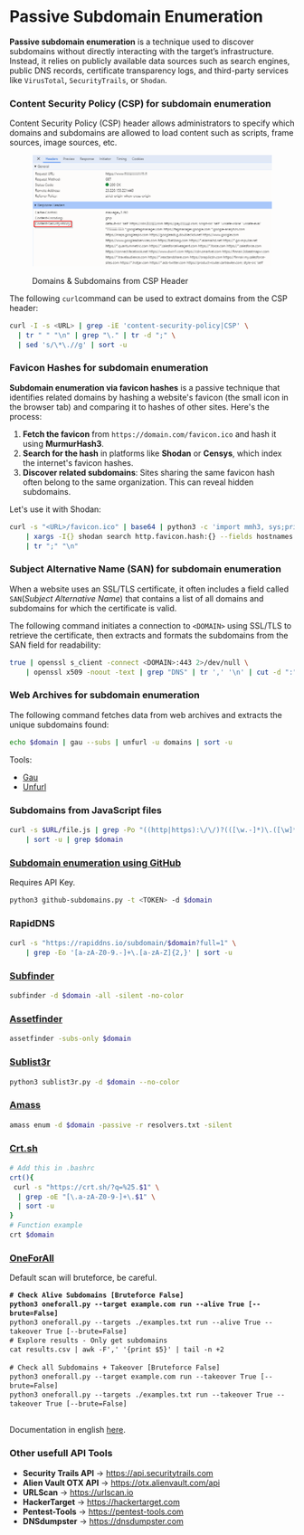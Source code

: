# Passive Subdomain Enumeration

**Passive subdomain enumeration** is a technique used to discover subdomains without directly interacting with the target’s infrastructure. Instead, it relies on publicly available data sources such as search engines, public DNS records, certificate transparency logs, and third-party services like `VirusTotal`, `SecurityTrails`, or `Shodan`.

### Content Security Policy (CSP) for subdomain enumeration

Content Security Policy (CSP) header allows administrators to specify which domains and subdomains are allowed to load content such as scripts, frame sources, image sources, etc.

<figure><img src="../../../.gitbook/assets/image (1) (1).png" alt=""><figcaption><p>Domains &#x26; Subdomains from CSP Header</p></figcaption></figure>

The following `curl`command can be used to extract domains from the CSP header:

```bash
curl -I -s <URL> | grep -iE 'content-security-policy|CSP' \
  | tr " " "\n" | grep "\." | tr -d ";" \
  | sed 's/\*\.//g' | sort -u
```

### Favicon Hashes for subdomain enumeration

**Subdomain enumeration via favicon hashes** is a passive technique that identifies related domains by hashing a website's favicon (the small icon in the browser tab) and comparing it to hashes of other sites. Here's the process:

1. **Fetch the favicon** from `https://domain.com/favicon.ico` and hash it using **MurmurHash3**.
2. **Search for the hash** in platforms like **Shodan** or **Censys**, which index the internet's favicon hashes.
3. **Discover related subdomains**: Sites sharing the same favicon hash often belong to the same organization. This can reveal hidden subdomains.

Let's use it with Shodan:

```bash
curl -s "<URL>/favicon.ico" | base64 | python3 -c 'import mmh3, sys;print(mmh3.hash(sys.stdin.buffer.read()))' \
    | xargs -I{} shodan search http.favicon.hash:{} --fields hostnames \
    | tr ";" "\n"
```

### Subject Alternative Name (SAN) for subdomain enumeration

When a website uses an SSL/TLS certificate, it often includes a field called `SAN`(_Subject Alternative Name_) that contains a list of all domains and subdomains for which the certificate is valid.

The following command initiates a connection to `<DOMAIN>` using SSL/TLS to retrieve the certificate, then extracts and formats the subdomains from the SAN field for readability:

```bash
true | openssl s_client -connect <DOMAIN>:443 2>/dev/null \
    | openssl x509 -noout -text | grep "DNS" | tr ',' '\n' | cut -d ":" -f2
```

### Web Archives for subdomain enumeration

The following command fetches data from web archives and extracts the unique subdomains found:

```bash
echo $domain | gau --subs | unfurl -u domains | sort -u
```

Tools:

* [Gau](https://github.com/lc/gau)
* [Unfurl](https://github.com/tomnomnom/unfurl)

### Subdomains from JavaScript files

```bash
curl -s $URL/file.js | grep -Po "((http|https):\/\/)?(([\w.-]*)\.([\w]*)\.([A-z]))\w+" \
    | sort -u | grep $domain
```

### [Subdomain enumeration using GitHub](https://github.com/gwen001/github-search/blob/master/github-subdomains.py)

Requires API Key.

```bash
python3 github-subdomains.py -t <TOKEN> -d $domain
```

### RapidDNS

```bash
curl -s "https://rapiddns.io/subdomain/$domain?full=1" \
    | grep -Eo '[a-zA-Z0-9.-]+\.[a-zA-Z]{2,}' | sort -u
```

### [Subfinder](https://github.com/projectdiscovery/subfinder)

```bash
subfinder -d $domain -all -silent -no-color
```

### [Assetfinder](https://github.com/tomnomnom/assetfinder)

```bash
assetfinder -subs-only $domain
```

### [Sublist3r](https://github.com/aboul3la/Sublist3r)

```bash
python3 sublist3r.py -d $domain --no-color
```

### [Amass](https://github.com/owasp-amass/amass)

```bash
amass enum -d $domain -passive -r resolvers.txt -silent  
```

### [Crt.sh](https://crt.sh)

```bash
# Add this in .bashrc
crt(){
 curl -s "https://crt.sh/?q=%25.$1" \
  | grep -oE "[\.a-zA-Z0-9-]+\.$1" \
  | sort -u
}
# Function example
crt $domain
```

### [OneForAll](https://github.com/shmilylty/OneForAll)

Default scan will bruteforce, be careful.

<pre class="language-bash"><code class="lang-bash"><strong># Check Alive Subdomains [Bruteforce False]
</strong><strong>python3 oneforall.py --target example.com run --alive True [--brute=False]
</strong>python3 oneforall.py --targets ./examples.txt run --alive True --takeover True [--brute=False]
# Explore results - Only get subdomains
cat results.csv | awk -F',' '{print $5}' | tail -n +2

# Check all Subdomains + Takeover [Bruteforce False]
python3 oneforall.py --target example.com run --takeover True [--brute=False]
python3 oneforall.py --targets ./examples.txt run --takeover True --takeover True [--brute=False]

</code></pre>

Documentation in english [here](https://github.com/shmilylty/OneForAll/tree/master/docs/en-us).

### Other usefull API Tools

* **Security Trails API** -> https://api.securitytrails.com
* **Alien Vault OTX API** -> https://otx.alienvault.com/api
* **URLScan** -> https://urlscan.io
* **HackerTarget** -> https://hackertarget.com
* **Pentest-Tools** -> https://pentest-tools.com
* **DNSdumpster** -> https://dnsdumpster.com
